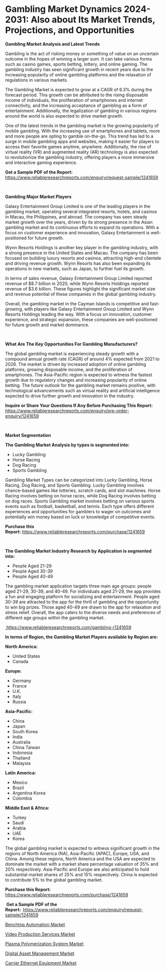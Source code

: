 <p><h1>Gambling Market Dynamics 2024-2031: Also about Its Market Trends, Projections, and Opportunities</h1></p><p><strong>Gambling Market Analysis and Latest Trends</strong></p>
<p><p>Gambling is the act of risking money or something of value on an uncertain outcome in the hopes of winning a larger sum. It can take various forms such as casino games, sports betting, lottery, and online gaming. The gambling industry has seen significant growth in recent years due to the increasing popularity of online gambling platforms and the relaxation of regulations in various markets.</p><p>The Gambling Market is expected to grow at a CAGR of 6.3% during the forecast period. This growth can be attributed to the rising disposable income of individuals, the proliferation of smartphones and internet connectivity, and the increasing acceptance of gambling as a form of entertainment. Additionally, the legalization of gambling in various regions around the world is also expected to drive market growth.</p><p>One of the latest trends in the gambling market is the growing popularity of mobile gambling. With the increasing use of smartphones and tablets, more and more people are opting to gamble on-the-go. This trend has led to a surge in mobile gambling apps and websites, making it easier for players to access their favorite games anytime, anywhere. Additionally, the rise of virtual reality (VR) and augmented reality (AR) technology is also expected to revolutionize the gambling industry, offering players a more immersive and interactive gaming experience.</p></p>
<p><strong>Get a Sample PDF of the Report:&nbsp;</strong> <a href="https://www.reliableresearchreports.com/enquiry/request-sample/1241659">https://www.reliableresearchreports.com/enquiry/request-sample/1241659</a></p>
<p>&nbsp;</p>
<p><strong>Gambling Major Market Players</strong></p>
<p><p>Galaxy Entertainment Group Limited is one of the leading players in the gambling market, operating several integrated resorts, hotels, and casinos in Macau, the Philippines, and abroad. The company has seen steady market growth over the years, driven by its strong presence in the Asian gambling market and its continuous efforts to expand its operations. With a focus on customer experience and innovation, Galaxy Entertainment is well-positioned for future growth.</p><p>Wynn Resorts Holdings is another key player in the gambling industry, with a strong presence in the United States and Macau. The company has been focused on building luxury resorts and casinos, attracting high-end clientele and driving revenue growth. Wynn Resorts has also been expanding its operations in new markets, such as Japan, to further fuel its growth.</p><p>In terms of sales revenue, Galaxy Entertainment Group Limited reported revenue of $8.7 billion in 2020, while Wynn Resorts Holdings reported revenue of $3.6 billion. These figures highlight the significant market size and revenue potential of these companies in the global gambling industry.</p><p>Overall, the gambling market in the Cayman Islands is competitive and fast-growing, with players like Galaxy Entertainment Group Limited and Wynn Resorts Holdings leading the way. With a focus on innovation, customer experience, and strategic expansion, these companies are well-positioned for future growth and market dominance.</p></p>
<p>&nbsp;</p>
<p><strong>What Are The Key Opportunities For Gambling Manufacturers?</strong></p>
<p><p>The global gambling market is experiencing steady growth with a compound annual growth rate (CAGR) of around 4% expected from 2021 to 2026. The market is driven by increased adoption of online gambling platforms, growing disposable income, and the proliferation of smartphones. The Asia-Pacific region is expected to witness the fastest growth due to regulatory changes and increasing popularity of online betting. The future outlook for the gambling market remains positive, with technological advancements such as virtual reality and artificial intelligence expected to drive further growth and innovation in the industry.</p></p>
<p><strong>Inquire or Share Your Questions If Any Before Purchasing This Report:</strong> <a href="https://www.reliableresearchreports.com/enquiry/pre-order-enquiry/1241659">https://www.reliableresearchreports.com/enquiry/pre-order-enquiry/1241659</a></p>
<p>&nbsp;</p>
<p><strong>Market Segmentation</strong></p>
<p><strong>The Gambling Market Analysis by types is segmented into:</strong></p>
<p><ul><li>Lucky Gambling</li><li>Horse Racing</li><li>Dog Racing</li><li>Sports Gambling</li></ul></p>
<p><p>Gambling Market Types can be categorized into Lucky Gambling, Horse Racing, Dog Racing, and Sports Gambling. Lucky Gambling involves chance-based games like lotteries, scratch cards, and slot machines. Horse Racing involves betting on horse races, while Dog Racing involves betting on dog races. Sports Gambling market involves betting on various sports events such as football, basketball, and tennis. Each type offers different experiences and opportunities for gamblers to wager on outcomes and potentially win money based on luck or knowledge of competitive events.</p></p>
<p><strong>Purchase this Report:&nbsp;</strong><a href="https://www.reliableresearchreports.com/purchase/1241659">https://www.reliableresearchreports.com/purchase/1241659</a></p>
<p>&nbsp;</p>
<p><strong>The Gambling Market Industry Research by Application is segmented into:</strong></p>
<p><ul><li>People Aged 21-29</li><li>People Aged 30-39</li><li>People Aged 40-49</li></ul></p>
<p><p>The gambling market application targets three main age groups: people aged 21-29, 30-39, and 40-49. For individuals aged 21-29, the app provides a fun and engaging platform for socializing and entertainment. People aged 30-39 are attracted to the app for the thrill of gambling and the opportunity to win big prizes. Those aged 40-49 are drawn to the app for relaxation and stress relief. Overall, the app caters to the diverse needs and preferences of different age groups within the gambling market.</p></p>
<p><a href="https://www.reliableresearchreports.com/gambling-r1241659">&nbsp;https://www.reliableresearchreports.com/gambling-r1241659</a></p>
<p><strong>In terms of Region, the Gambling Market Players available by Region are:</strong></p>
<p>
    <p> <strong> North America: </strong>
        <ul>
            <li>United States</li>
            <li>Canada</li>
        </ul>
        </p> 
    <p> <strong> Europe: </strong>
        <ul>
            <li>Germany</li>
            <li>France</li>
            <li>U.K.</li>
            <li>Italy</li>
            <li>Russia</li>
        </ul>
        </p> 
    <p> <strong> Asia-Pacific: </strong>
        <ul>
            <li>China</li>
            <li>Japan</li>
            <li>South Korea</li>
            <li>India</li>
            <li>Australia</li>
            <li>China Taiwan</li>
            <li>Indonesia</li>
            <li>Thailand</li>
            <li>Malaysia</li>
        </ul>
        </p> 
    <p> <strong> Latin America: </strong>
        <ul>
            <li>Mexico</li>
            <li>Brazil</li>
            <li>Argentina Korea</li>
            <li>Colombia</li>
        </ul>
        </p> 
    <p> <strong> Middle East & Africa: </strong>
        <ul>
            <li>Turkey</li>
            <li>Saudi</li>
            <li>Arabia</li>
            <li>UAE</li>
            <li>Korea</li>
        </ul>
    </p>
    </p>
<p><p>The global gambling market is expected to witness significant growth in the regions of North America (NA), Asia-Pacific (APAC), Europe, USA, and China. Among these regions, North America and the USA are expected to dominate the market with a market share percentage valuation of 35% and 20% respectively. Asia-Pacific and Europe are also anticipated to hold substantial market shares of 25% and 15% respectively. China is expected to contribute 5% to the global gambling market.</p></p>
<p><strong>Purchase this Report: </strong><a href="https://www.reliableresearchreports.com/purchase/1241659">https://www.reliableresearchreports.com/purchase/1241659</a></p>
<p>&nbsp;<strong>Get a Sample PDF of the Report:&nbsp;&nbsp;</strong><a href="https://www.reliableresearchreports.com/enquiry/request-sample/1241659">https://www.reliableresearchreports.com/enquiry/request-sample/1241659</a></p>
<p><strong></strong></p>
<p><p><a href="https://issuu.com/reportprime-2/docs/benchtop-automation-market-size-2030.pptx">Benchtop Automation Market</a></p><p><a href="https://github.com/RickHolmes3/Market-Research-Report-List-6/blob/main/video-production-services-market.md">Video Production Services Market</a></p><p><a href="https://medium.com/@sarahhopkins94/plasma-polymerization-system-market-size-by-type-batch-type-load-lock-type-by-product-14cd4a33e29f">Plasma Polymerization System Market</a></p><p><a href="https://github.com/Krish2023na/Market-Research-Report-List-5/blob/main/digital-asset-management-market.md">Digital Asset Management Market</a></p><p><a href="https://issuu.com/reportprime-2/docs/carrier-ethernet-equipment-market-size-2030.pptx">Carrier Ethernet Equipment Market</a></p></p>